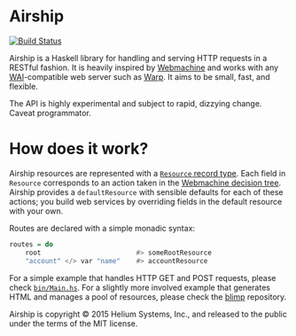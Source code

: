 # Airship

[![Build Status](https://travis-ci.org/helium/airship.svg?branch=master)](https://travis-ci.org/helium/airship)

Airship is a Haskell library for handling and serving HTTP requests in a RESTful fashion. It is heavily inspired by [Webmachine](https://github.com/basho/webmachine) and works with any [WAI](https://hackage.haskell.org/package/wai)-compatible web server such as [Warp](https://hackage.haskell.org/package/warp). It aims to be small, fast, and flexible.

The API is highly experimental and subject to rapid, dizzying change. Caveat programmator.

# How does it work?

Airship resources are represented with a [`Resource` record type](https://github.com/helium/airship/blob/master/src/Airship/Resource.hs#L34-L106). Each field in `Resource` corresponds to an action taken in the [Webmachine decision tree](https://raw.githubusercontent.com/wiki/Webmachine/webmachine/images/http-headers-status-v3.png). Airship provides a `defaultResource` with sensible defaults for each of these actions; you build web services by overriding fields in the default resource with your own.

Routes are declared with a simple monadic syntax:

```haskell
routes = do
    root                        #> someRootResource
    "account" </> var "name"    #> accountResource
```

For a simple example that handles HTTP GET and POST requests, please check [`bin/Main.hs`](https://github.com/helium/airship/blob/master/bin/Main.hs). For a slightly more involved example that generates HTML and manages a pool of resources, please check the [blimp](https://github.com/patrickt/blimp) repository.

Airship is copyright &copy; 2015 Helium Systems, Inc., and released to the public under the terms of the MIT license.
